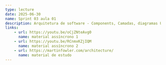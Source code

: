 ```yaml
---
type: lecture
date: 2025-06-30
name: Sprint 03 aula 01
description: Arquitetura de software - Components, Camadas, diagramas UMLs - Documentos (documento de arquitetura, pipeline)
links:
    - url: https://youtu.be/oCjZNteAvg0
      name: material assíncrono 1
    - url: https://youtu.be/RCnmxKZjIQM
      name: material assíncrono 2
    - url: https://martinfowler.com/architecture/
      name: material de estudo
---
```

